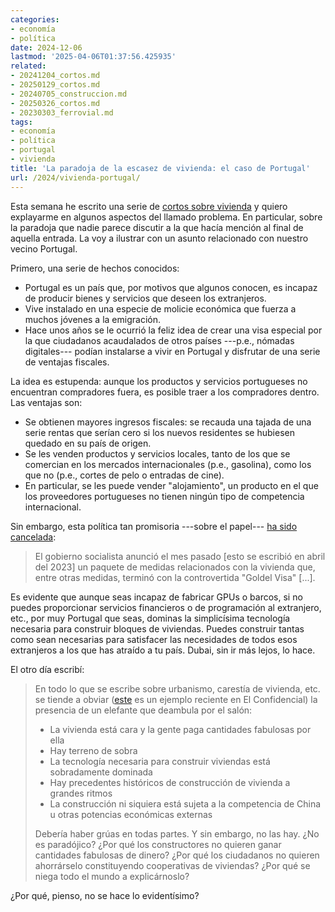 ```yaml
---
categories:
- economía
- política
date: 2024-12-06
lastmod: '2025-04-06T01:37:56.425935'
related:
- 20241204_cortos.md
- 20250129_cortos.md
- 20240705_construccion.md
- 20250326_cortos.md
- 20230303_ferrovial.md
tags:
- economía
- política
- portugal
- vivienda
title: 'La paradoja de la escasez de vivienda: el caso de Portugal'
url: /2024/vivienda-portugal/
---
```


Esta semana he escrito una serie de [cortos sobre vivienda](/2024/cortos-25/) y quiero explayarme en algunos aspectos del llamado problema. En particular, sobre la paradoja que nadie parece discutir a la que hacía mención al final de aquella entrada. La voy a ilustrar con un asunto relacionado con nuestro vecino Portugal.

Primero, una serie de hechos conocidos:
- Portugal es un país que, por motivos que algunos conocen, es incapaz de producir bienes y servicios que deseen los extranjeros.
- Vive instalado en una especie de molicie económica que fuerza a muchos jóvenes a la emigración.
- Hace unos años se le ocurrió la feliz idea de crear una visa especial por la que ciudadanos acaudalados de otros países ---p.e., nómadas digitales--- podían instalarse a vivir en Portugal y disfrutar de una serie de ventajas fiscales.

La idea es estupenda: aunque los productos y servicios portugueses no encuentran compradores fuera, es posible traer a los compradores dentro. Las ventajas son:

- Se obtienen mayores ingresos fiscales: se recauda una tajada de una serie rentas que serían cero si los nuevos residentes se hubiesen quedado en su país de origen.
- Se les venden productos y servicios locales, tanto de los que se comercian en los mercados internacionales (p.e., gasolina), como los que no (p.e., cortes de pelo o entradas de cine).
- En particular, se les puede vender "alojamiento", un producto en el que los proveedores portugueses no tienen ningún tipo de competencia internacional.

Sin embargo, esta política tan promisoria ---sobre el papel--- [ha sido cancelada](https://edition.cnn.com/2023/04/02/europe/thousands-protest-housing-crisis-portugal-intl/index.html):

> El gobierno socialista anunció el mes pasado [esto se escribió en abril del 2023] un paquete de medidas relacionados con la vivienda que, entre otras medidas, terminó con la controvertida "Goldel Visa" [...].

Es evidente que aunque seas incapaz de fabricar GPUs o barcos, si no puedes proporcionar servicios financieros o de programación al extranjero, etc., por muy Portugal que seas, dominas la simplicísima tecnología necesaria para construir bloques de viviendas. Puedes construir tantas como sean necesarias para satisfacer las necesidades de todos esos extranjeros a los que has atraído a tu país. Dubai, sin ir más lejos, lo hace.

El otro día escribí:

>En todo lo que se escribe sobre urbanismo, carestía de vivienda, etc. se tiende a obviar ([este](https://www.elconfidencial.com/mundo/2024-11-29/maldicion-irlanda-problema-vivienda-dinero-pisos_4013199/) es un ejemplo reciente en El Confidencial) la presencia de un elefante que deambula por el salón:
>
> - La vivienda está cara y la gente paga cantidades fabulosas por ella
> - Hay terreno de sobra
> - La tecnología necesaria para construir viviendas está sobradamente dominada
> - Hay precedentes históricos de construcción de vivienda a grandes ritmos
> - La construcción ni siquiera está sujeta a la competencia de China u otras potencias económicas externas
>
> Debería haber grúas en todas partes. Y sin embargo, no las hay. ¿No es paradójico? ¿Por qué los constructores no quieren ganar cantidades fabulosas de dinero? ¿Por qué los ciudadanos no quieren ahorrárselo constituyendo cooperativas de viviendas? ¿Por qué se niega todo el mundo a explicárnoslo?

¿Por qué, pienso, no se hace lo evidentísimo?